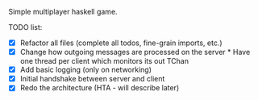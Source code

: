Simple multiplayer haskell game.

TODO list:
- [x] Refactor all files (complete all todos, fine-grain imports, etc.)
- [x] Change how outgoing messages are processed on the server
      * Have one thread per client which monitors its out TChan
- [x] Add basic logging (only on networking)
- [x] Initial handshake between server and client
- [x] Redo the architecture (HTA - will describe later)